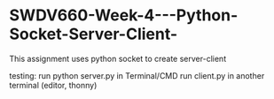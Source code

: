 # SWDV660-Week-4---Python-Socket-Server-Client-

This assignment uses python socket to create server-client 

testing: run python server.py in Terminal/CMD
         run client.py in another terminal (editor, thonny)
